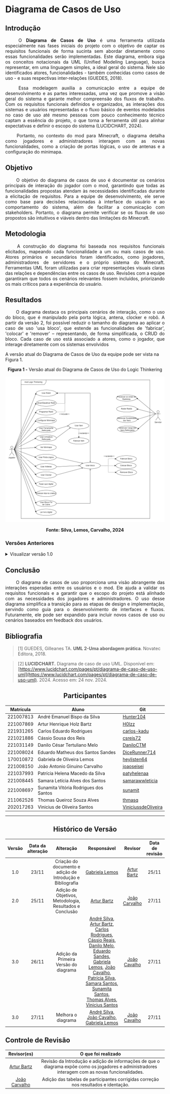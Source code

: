 # Diagrama de Casos de Uso

## Introdução
<!--  
- **Apresente o tema do projeto ou estudo;**
- **Busque trazer referências no decorrer do texto;**
- Destaque a relevância do diagrama ou abordagem para a área de aplicação.
- Mencione brevemente os principais aspectos que serão abordados no documento.
-->

<div align="justify">

&emsp;&emsp;
O **Diagrama de Casos de Uso** é uma ferramenta utilizada especialmente nas fases iniciais do projeto com o objetivo de captar os requisitos funcionais de forma sucinta sem abordar diretamente como essas funcionalidades serão implementadas. Este diagrama, embora siga os conceitos notacionais da UML (Unified Modeling Language), busca representar, em uma linguagem simples, a ideal geral do sistema. Nele são identificados atores, funcionalidades - também conhecidas como casos de uso - e suas respectivas inter-relações (GUEDES, 2018).
</div>

<div align="justify">

&emsp;&emsp;
Essa modelagem auxilia a comunicação entre a equipe de desenvolvimento e as partes interessadas, uma vez que promove a visão geral do sistema e garante melhor compreensão dos fluxos de trabalho. Com os requisitos funcionais definidos e organizados, as interações dos sistemas e usuários representadas e o fluxo básico de eventos modelados no caso de uso até mesmo pessoas com pouco conhecimento técnico captam a essência do projeto, o que torna a ferramenta útil para alinhar expectativas e definir o escopo do sistema (LUCIDCHART, 2024).
</div>

<div align="justify">

&emsp;&emsp;
Portanto, no contexto do mod para Minecraft, o diagrama detalha como jogadores e administradores interagem com as novas funcionalidades, como a criação de portas lógicas, o uso de antenas e a configuração do minimapa.
</div>

## Objetivo
<!--  
- **Declare o que se pretende alcançar com o diagrama em projetos no geral; Busque referenciar!**
- **Declare o que se pretende alcançar com o diagrama para equipe neste contexto;**
- **Destaque os resultados esperados, como soluções para problemas, melhorias no entendimento ou suporte à tomada de decisões.**
-->

<div align="justify">

&emsp;&emsp;
O objetivo do diagrama de casos de uso é documentar os cenários principais de interação do jogador com o mod, garantindo que todas as funcionalidades propostas atendam às necessidades identificadas durante a elicitação de requisitos. Para a equipe de desenvolvimento, ele serve como base para decisões relacionadas à interface do usuário e ao comportamento do sistema, além de facilitar a comunicação com stakeholders. Portanto, o diagrama permite verificar se os fluxos de uso propostos são intuitivos e viáveis dentro das limitações do Minecraft.
</div>

## Metodologia
<!--  
- **Explique o processo utilizado para desenvolver o trabalho. COMO foi feito?**
- **Descreva as ferramentas, técnicas ou referências utilizadas na construção do diagrama ou solução. Se houver alguma ferramenta específica determinada pela professora, a sugestão é usá-la sendo em qualquer etapa do processo. Podem começar com uma ferramenta que já são familiarizados e depois explorar outras ferramentas.**
- Se desejarem, podem citar os desafios encontrados seguindo a metodologia, propostas de melhoria, etc.
-->

<div align="justify">

&emsp;&emsp;
A construção do diagrama foi baseada nos requisitos funcionais elicitados, mapeando cada funcionalidade a um ou mais casos de uso. Atores primários e secundários foram identificados, como jogadores, administradores de servidores e o próprio sistema do Minecraft. Ferramentas UML foram utilizadas para criar representações visuais claras das relações e dependências entre os casos de uso. Revisões com a equipe garantiram que todos os cenários relevantes fossem incluídos, priorizando os mais críticos para a experiência do usuário.
</div>

## Resultados
<!--  
- **Apresente o produto final, como o diagrama ou solução desenvolvida.** 
- **Desenvolva ao menos um parágrafo referenciando a figura**
- **Adicione "Figura 1 - Título da Figura/Quadro/Tabela" acima e "Fonte: " abaixo dela**
- Destaque os pontos principais ou insights obtidos durante o processo.
- **APRESENTE AS VERSÕES DO DIAGRAMA!! Podem usar o formato abaixo para poluir menos a página**
-->

<div align="justify">

&emsp;&emsp;
O diagrama destaca os principais cenários de interação, como o uso do bloco, que é manipulado pela porta lógica, antena, clocker e robô. A partir da versão 2, foi possível reduzir o tamanho do diagrama ao aplicar o caso de uso 'usa bloco', que estende as funcionalidades de 'fabricar', 'colocar' e 'remover' – representando, de forma simplificada, o CRUD do bloco. Cada caso de uso está associado a atores, como o jogador, que interage diretamente com os sistemas envolvidos
</div>


A versão atual do Diagrama de Casos de Uso da equipe pode ser vista na Figura 1.

<center><b>Figura 1 -</b> Versão atual do Diagrama de Casos de Uso do Logic Thinkering </center>

<center>

![](https://raw.githubusercontent.com/UnBArqDsw2024-2/2024.2_G1_Logic_Thinkering_Entrega_02/refs/heads/main/assets/diagramaCasoUso/DCUv2.png)
</center>

<center><b>Fonte: Silva, Lemos, Carvalho, 2024</b> </center>


### Versões Anteriores

<details>
<summary>Visualizar versão 1.0</summary>

### Versão 1.0

Primeira versão do Diagrama de Casos de Uso visto na Figura 2.

<center><b>Figura 2 -</b> Diagrama de Casos de Uso do Logic Thinkering</center>

<center>

![](https://raw.githubusercontent.com/UnBArqDsw2024-2/2024.2_G1_Logic_Thinkering_Entrega_02/refs/heads/main/assets/diagramaCasoUso/DCUv1.png)
</center>
<center><b>Fonte: Silva, Bartz, Reis, Sandes, Lemos, Carvalho, Santos, Santos, Alves, Santos, 2024</b> </center>

</details>

## Conclusão
<!--  
-   **Resuma os pontos principais do trabalho.**
-   **Avalie se os objetivos foram alcançados e o impacto do trabalho.**
-   **Apresente perspectivas para melhorias ou trabalhos futuros.**
-->

<div align="justify">

&emsp;&emsp;
O diagrama de casos de uso proporciona uma visão abrangente das interações esperadas entre os usuários e o mod. Ele ajuda a validar os requisitos funcionais e a garantir que o escopo do projeto está alinhado com as necessidades dos jogadores e administradores. O uso desse diagrama simplifica a transição para as etapas de design e implementação, servindo como guia para o desenvolvimento de interfaces e fluxos. Futuramente, ele pode ser expandido para incluir novos casos de uso ou cenários baseados em feedback dos usuários.
</div>

## Bibliografia

<!-- - **Altere!**-->

> [1] GUEDES, Gilleanes TA. **UML 2-Uma abordagem prática**. Novatec Editora, 2018.

> [2] **LUCIDCHART.** Diagrama de caso de uso UML. Disponível em: [https://www.lucidchart.com/pages/pt/diagrama-de-caso-de-uso-uml](https://www.lucidchart.com/pages/pt/diagrama-de-caso-de-uso-uml). 2024. Acesso em: 24 nov. 2024.

<center>

## Participantes

</center>

<!-- de preferência: em ordem alfabética, seguindo o exemplo: -->

<div style="margin: 0 auto; width: fit-content;">

| Matrícula | Aluno                                 | Git                                                           |
|-----------|---------------------------------------|---------------------------------------------------------------|
| 221007813 | André Emanuel Bispo da Silva          | [Hunter104](https://github.com/Hunter104)                     |
| 221007869 | Artur Henrique Holz Bartz             | [H0lzz](https://github.com/H0lzz)                             |
| 221931265 | Carlos Eduardo Rodrigues              | [carlos-kadu](https://github.com/carlos-kadu)                 |
| 221021886 | Cássio Sousa dos Reis                 | [csreis72](https://github.com/csreis72)                       |
| 221031149 | Danilo César Tertuliano Melo          | [DaniloCTM](https://github.com/DaniloCTM)                     |
| 221008024 | Eduardo Matheus dos Santos Sandes     | [DiceRunner714](https://github.com/DiceRunner714)             |
| 170010872 | Gabriela de Oliveira Lemos            | [heylisten64](https://github.com/heylisten64)                 |
| 221008150 | João Antonio Ginuino Carvalho         | [joaoseisei](https://github.com/joaoseisei)                   |
| 221037993 | Patrícia Helena Macedo da Silva       | [patyhelenaa](https://github.com/patyhelenaa)                 |
| 221008445 | Samara Letícia Alves dos Santos       | [samarawwleticia](https://github.com/samarawwleticia)         |
| 221008697 | Sunamita Vitória Rodrigues dos Santos | [sunamit](https://github.com/sunamit)                         |
| 211062526 | Thomas Queiroz Souza Alves            | [thmasq](https://github.com/thmasq)                           |
| 202017263 | Vinicius de Oliveira Santos           | [ViniciussdeOliveira](https://github.com/ViniciussdeOliveira) |


</div>

---

<center>

## Histórico de Versão

</center>

<!-- Lembre de alterar a data -->

<div style="margin: 0 auto; width: fit-content;">

| Versão | Data da alteração |                         Alteração                          |                                                                                                                                                                                                                                                                                                                     Responsável                                                                                                                                                                                                                                                                                                                     |                    Revisor                     | Data de revisão |
|:------:|:-----------------:|:----------------------------------------------------------:|:---------------------------------------------------------------------------------------------------------------------------------------------------------------------------------------------------------------------------------------------------------------------------------------------------------------------------------------------------------------------------------------------------------------------------------------------------------------------------------------------------------------------------------------------------------------------------------------------------------------------------------------------------:|:----------------------------------------------:|:---------------:|
|  1.0   |       23/11       | Criação do documento e adição de Introdução e Bibliografia |                                                                                                                                                                                                                                                                                                  [Gabriela Lemos](https://github.com/heylisten64)                                                                                                                                                                                                                                                                                                   |    [Artur Bartz](https://github.com/H0lzz)     |      25/11      |  
|  2.0   |       25/11       |  Adição de Objetivos, Metodologia, Resultados e Conclusão  |                                                                                                                                                                                                                                                                                                       [Artur Bartz](https://github.com/H0lzz)                                                                                                                                                                                                                                                                                                       | [João Carvalho](https://github.com/joaoseisei) |      27/11      |
|  3.0   |       26/11       |           Adição da Primeira Versão do diagrama            | [André Silva](https://github.com/Hunter104), [Artur Bartz](https://github.com/H0lzz), [Carlos Rodrigues](https://github.com/carlos-kadu), [Cássio Reais](https://github.com/csreis72), [Danilo Melo](https://github.com/DaniloCTM), [Eduardo Sandes](https://github.com/DiceRunner714), [Gabriela Lemos](https://github.com/heylisten64), [João Cavalho](https://github.com/joaoseisei), [Patrícia Silva](https://github.com/patyhelenaa), [Samara Santos](https://github.com/samarawwleticia), [Sunamita Santos](https://github.com/sunamit), [Thomas Alves](https://github.com/thmasq), [Vinicius Santos](https://github.com/ViniciussdeOliveira) | [João Cavalho](https://github.com/joaoseisei)  |      27/11      |
|  3.0   |       27/11       |                     Melhora o diagrama                     |                                                                                                                                                                                                                                                    [André Silva](https://github.com/Hunter104), [João Cavalho](https://github.com/joaoseisei), [Gabriela Lemos](https://github.com/heylisten64)                                                                                                                                                                                                                                                     | [João Cavalho](https://github.com/joaoseisei)  |      27/11      |

</div>

## Controle de Revisão

|                  Revisor(es)                   |                                                                O que foi realizado                                                                |
|:----------------------------------------------:|:-------------------------------------------------------------------------------------------------------------------------------------------------:|
|    [Artur Bartz](https://github.com/H0lzz)     | Revisão da Introdução e adição de informações de que o diagrama expõe como os jogadores e administradores interagem com as novas funcionalidades. |
| [João Carvalho](https://github.com/joaoseisei) |                                Adição das tabelas de participantes corrigidas correção nos resultados e identação.                                |